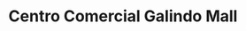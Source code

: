 ---
title: "Centro Comercial Galindo Mall"
url: /cochabamba/centro-comercial-galindo-mall/
shop: centro comercial
---